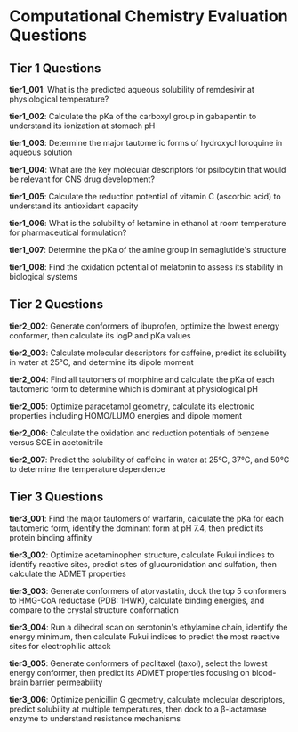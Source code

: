 # Computational Chemistry Evaluation Questions

## Tier 1 Questions

**tier1_001**: What is the predicted aqueous solubility of remdesivir at physiological temperature?

**tier1_002**: Calculate the pKa of the carboxyl group in gabapentin to understand its ionization at stomach pH

**tier1_003**: Determine the major tautomeric forms of hydroxychloroquine in aqueous solution

**tier1_004**: What are the key molecular descriptors for psilocybin that would be relevant for CNS drug development?

**tier1_005**: Calculate the reduction potential of vitamin C (ascorbic acid) to understand its antioxidant capacity

**tier1_006**: What is the solubility of ketamine in ethanol at room temperature for pharmaceutical formulation?

**tier1_007**: Determine the pKa of the amine group in semaglutide's structure

**tier1_008**: Find the oxidation potential of melatonin to assess its stability in biological systems

## Tier 2 Questions

**tier2_002**: Generate conformers of ibuprofen, optimize the lowest energy conformer, then calculate its logP and pKa values

**tier2_003**: Calculate molecular descriptors for caffeine, predict its solubility in water at 25°C, and determine its dipole moment

**tier2_004**: Find all tautomers of morphine and calculate the pKa of each tautomeric form to determine which is dominant at physiological pH

**tier2_005**: Optimize paracetamol geometry, calculate its electronic properties including HOMO/LUMO energies and dipole moment

**tier2_006**: Calculate the oxidation and reduction potentials of benzene versus SCE in acetonitrile

**tier2_007**: Predict the solubility of caffeine in water at 25°C, 37°C, and 50°C to determine the temperature dependence

## Tier 3 Questions

**tier3_001**: Find the major tautomers of warfarin, calculate the pKa for each tautomeric form, identify the dominant form at pH 7.4, then predict its protein binding affinity

**tier3_002**: Optimize acetaminophen structure, calculate Fukui indices to identify reactive sites, predict sites of glucuronidation and sulfation, then calculate the ADMET properties

**tier3_003**: Generate conformers of atorvastatin, dock the top 5 conformers to HMG-CoA reductase (PDB: 1HWK), calculate binding energies, and compare to the crystal structure conformation

**tier3_004**: Run a dihedral scan on serotonin's ethylamine chain, identify the energy minimum, then calculate Fukui indices to predict the most reactive sites for electrophilic attack

**tier3_005**: Generate conformers of paclitaxel (taxol), select the lowest energy conformer, then predict its ADMET properties focusing on blood-brain barrier permeability

**tier3_006**: Optimize penicillin G geometry, calculate molecular descriptors, predict solubility at multiple temperatures, then dock to a β-lactamase enzyme to understand resistance mechanisms